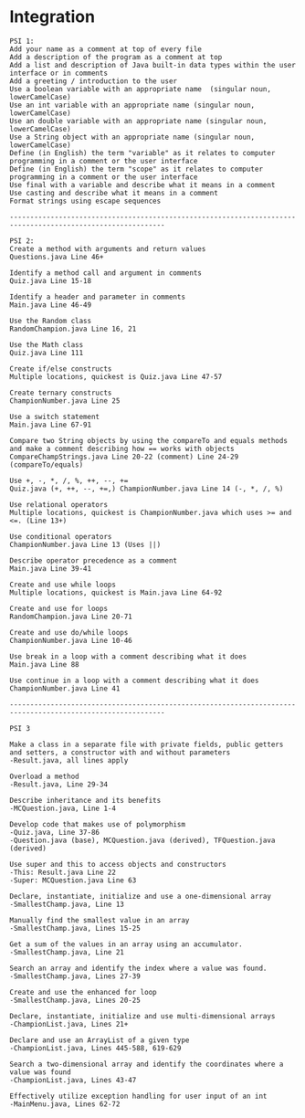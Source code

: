 # Integration
    PSI 1:
    Add your name as a comment at top of every file
    Add a description of the program as a comment at top
    Add a list and description of Java built-in data types within the user interface or in comments
    Add a greeting / introduction to the user
    Use a boolean variable with an appropriate name  (singular noun, lowerCamelCase)
    Use an int variable with an appropriate name (singular noun, lowerCamelCase)
    Use an double variable with an appropriate name (singular noun, lowerCamelCase)
    Use a String object with an appropriate name (singular noun, lowerCamelCase)
    Define (in English) the term "variable" as it relates to computer programming in a comment or the user interface
    Define (in English) the term "scope" as it relates to computer programming in a comment or the user interface
    Use final with a variable and describe what it means in a comment
    Use casting and describe what it means in a comment
    Format strings using escape sequences

    ------------------------------------------------------------------------------------------------------------

    PSI 2:
    Create a method with arguments and return values
    Questions.java Line 46+
    
    Identify a method call and argument in comments
    Quiz.java Line 15-18
    
    Identify a header and parameter in comments
    Main.java Line 46-49
    
    Use the Random class
    RandomChampion.java Line 16, 21
    
    Use the Math class
    Quiz.java Line 111
    
    Create if/else constructs
    Multiple locations, quickest is Quiz.java Line 47-57
    
    Create ternary constructs
    ChampionNumber.java Line 25
    
    Use a switch statement
    Main.java Line 67-91
    
    Compare two String objects by using the compareTo and equals methods and make a comment describing how == works with objects
    CompareChampStrings.java Line 20-22 (comment) Line 24-29 (compareTo/equals)
    
    Use +, -, *, /, %, ++, --, += 
    Quiz.java (+, ++, --, +=,) ChampionNumber.java Line 14 (-, *, /, %) 
    
    Use relational operators
    Multiple locations, quickest is ChampionNumber.java which uses >= and <=. (Line 13+)
    
    Use conditional operators
    ChampionNumber.java Line 13 (Uses ||)
    
    Describe operator precedence as a comment
    Main.java Line 39-41
    
    Create and use while loops
    Multiple locations, quickest is Main.java Line 64-92
    
    Create and use for loops
    RandomChampion.java Line 20-71
    
    Create and use do/while loops
    ChampionNumber.java Line 10-46
    
    Use break in a loop with a comment describing what it does
    Main.java Line 88
    
    Use continue in a loop with a comment describing what it does
    ChampionNumber.java Line 41
    
    ------------------------------------------------------------------------------------------------------------
    
    PSI 3

    Make a class in a separate file with private fields, public getters and setters, a constructor with and without parameters
    -Result.java, all lines apply
    
    Overload a method
    -Result.java, Line 29-34
    
    Describe inheritance and its benefits
    -MCQuestion.java, Line 1-4
    
    Develop code that makes use of polymorphism
    -Quiz.java, Line 37-86
    -Question.java (base), MCQuestion.java (derived), TFQuestion.java (derived)
    
    Use super and this to access objects and constructors
    -This: Result.java Line 22
    -Super: MCQuestion.java Line 63
    
    Declare, instantiate, initialize and use a one-dimensional array
    -SmallestChamp.java, Line 13
    
    Manually find the smallest value in an array
    -SmallestChamp.java, Lines 15-25
    
    Get a sum of the values in an array using an accumulator.
    -SmallestChamp.java, Line 21
    
    Search an array and identify the index where a value was found.
    -SmallestChamp.java, Lines 27-39
    
    Create and use the enhanced for loop
    -SmallestChamp.java, Lines 20-25
    
    Declare, instantiate, initialize and use multi-dimensional arrays
    -ChampionList.java, Lines 21+
    
    Declare and use an ArrayList of a given type
    -ChampionList.java, Lines 445-588, 619-629
    
    Search a two-dimensional array and identify the coordinates where a value was found
    -ChampionList.java, Lines 43-47
    
    Effectively utilize exception handling for user input of an int
    -MainMenu.java, Lines 62-72
